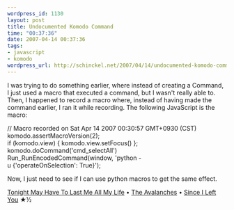 ```yaml
--- 
wordpress_id: 1130
layout: post
title: Undocumented Komodo Command
time: "00:37:36"
date: 2007-04-14 00:37:36
tags: 
- javascript
- komodo
wordpress_url: http://schinckel.net/2007/04/14/undocumented-komodo-command/
---
```

I was trying to do something earlier, where instead of creating a Command, I just used a macro that executed a command, but I wasn't really able to. Then, I happened to record a macro where, instead of having made the command earlier, I ran it while recording. The following JavaScript is the macro: 

// Macro recorded on Sat Apr 14 2007 00:30:57 GMT+0930 (CST)  
komodo.assertMacroVersion(2);  
if (komodo.view) { komodo.view.setFocus() };  
komodo.doCommand('cmd_selectAll')  
Run_RunEncodedCommand(window, 'python -u {\'operateOnSelection\': True}');

Now, I just need to see if I can use python macros to get the same effect. 

[Tonight May Have To Last Me All My Life][1] • [The Avalanches][2] • [Since I Left You][3] ★½

   [1]: http://phobos.apple.com/WebObjects/MZSearch.woa/wa/advancedSearchResults?songTerm=Tonight+May+Have+To+Last+Me+All+My+Life&artistTerm=The+Avalanches
   [2]: http://phobos.apple.com/WebObjects/MZSearch.woa/wa/advancedSearchResults?artistTerm=The+Avalanches
   [3]: http://phobos.apple.com/WebObjects/MZSearch.woa/wa/advancedSearchResults?albumTerm=Since+I+Left+You&artistTerm=The+Avalanches

